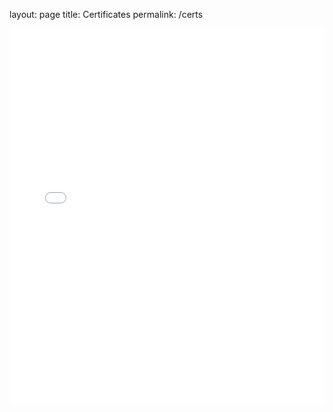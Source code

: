 layout: page
title: Certificates
permalink: /certs



<embed src="files/google certificate.pdf" type="application/pdf" width="100%" height="600px" />
